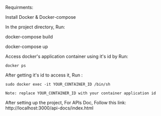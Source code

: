 Requirments:

 Install Docker & Docker-compose

In the project directory, Run:

  docker-compose build
  
  docker-compose up

 Access docker's application container using it's id by Run:
 
    docker ps
    
After getting it's id to access it, Run : 

    sudo docker exec -it YOUR_CONTAINER_ID /bin/sh

    Note: replace YOUR_CONTAINER_ID with your container application id


After setting up the project, For APIs Doc, Follow this link:
http://localhost:3000/api-docs/index.html
